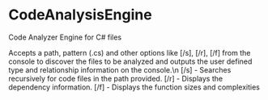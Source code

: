 # CodeAnalysisEngine
Code Analyzer Engine for C# files

Accepts a path, pattern (.cs) and other options like [/s], [/r], [/f] from the console to discover the files to be analyzed and outputs the user defined type and relationship information on the console.\n
[/s] - Searches recursively for code files in the path provided.
[/r] - Displays the dependency information.
[/f] - Displays the function sizes and complexities
